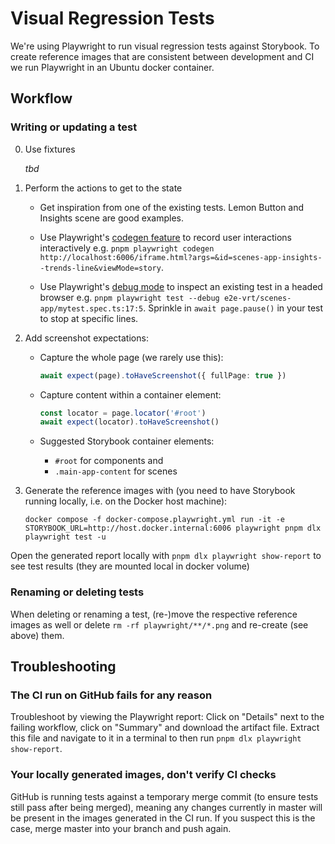 # Visual Regression Tests

We're using Playwright to run visual regression tests against Storybook. To create reference images that are consistent between development and CI we run Playwright in an Ubuntu docker container.

## Workflow

### Writing or updating a test

0. Use fixtures

    _tbd_

1. Perform the actions to get to the state

    - Get inspiration from one of the existing tests. Lemon Button and Insights scene are good examples.

    - Use Playwright's [codegen feature](https://playwright.dev/docs/codegen-intro) to record user interactions interactively e.g. `pnpm playwright codegen http://localhost:6006/iframe.html?args=&id=scenes-app-insights--trends-line&viewMode=story`.

    - Use Playwright's [debug mode](https://playwright.dev/docs/debug) to inspect an existing test in a headed browser e.g. `pnpm playwright test --debug e2e-vrt/scenes-app/mytest.spec.ts:17:5`. Sprinkle in `await page.pause()` in your test to stop at specific lines.

2. Add screenshot expectations:

    - Capture the whole page (we rarely use this):

        ```ts
        await expect(page).toHaveScreenshot({ fullPage: true })
        ```

    - Capture content within a container element:

        ```ts
        const locator = page.locator('#root')
        await expect(locator).toHaveScreenshot()
        ```

    - Suggested Storybook container elements:
        - `#root` for components and
        - `.main-app-content` for scenes

3. Generate the reference images with (you need to have Storybook running locally, i.e. on the Docker host machine):

    ```
    docker compose -f docker-compose.playwright.yml run -it -e STORYBOOK_URL=http://host.docker.internal:6006 playwright pnpm dlx playwright test -u
    ```

Open the generated report locally with `pnpm dlx playwright show-report` to see test results (they are mounted local in docker volume)

### Renaming or deleting tests

When deleting or renaming a test, (re-)move the respective reference images as well or delete `rm -rf playwright/**/*.png` and re-create (see above) them.

## Troubleshooting

### The CI run on GitHub fails for any reason

Troubleshoot by viewing the Playwright report: Click on "Details" next to the failing workflow, click on "Summary" and download the artifact file. Extract this file and navigate to it in a terminal to then run `pnpm dlx playwright show-report`.

### Your locally generated images, don't verify CI checks

GitHub is running tests against a temporary merge commit (to ensure tests still pass after being merged), meaning any changes currently in master will be present in the images generated in the CI run. If you suspect this is the case, merge master into your branch and push again.
